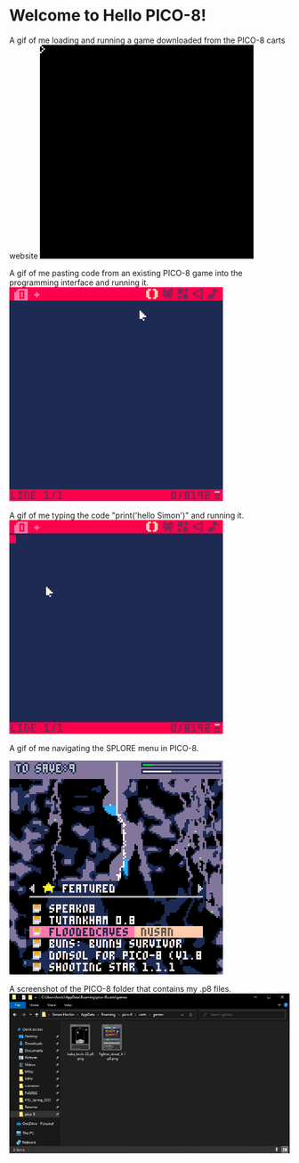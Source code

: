 # Welcome to Hello PICO-8!

A gif of me loading and running a game downloaded from the PICO-8 carts website
![This is a gif of me loading and running a game downloaded from the PICO-8 carts website.](images/game-load.gif)

A gif of me pasting code from an existing PICO-8 game into the programming interface and running it.
![This is a gif of me pasting code from an existing PICO-8 game into the programming interface and running it.](images/game-code.gif)

A gif of me typing the code "print('hello Simon')" and running it.
![This is a gif of me typing the code "print('hello Simon')" and running it.](images/hello.gif)

A gif of me navigating the SPLORE menu in PICO-8.

![This is a gif of me navigating the SPLORE menu in PICO-8.](images/splore.gif)

A screenshot of the PICO-8 folder that contains my .p8 files.
![This is a screenshot of the PICO-8 folder that contains my .p8 files.](images/p8-files.JPG)
